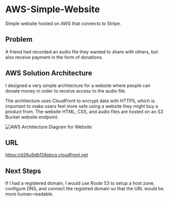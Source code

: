 # AWS-Simple-Website
Simple website hosted on AWS that connects to Stripe.

## Problem
A friend had recorded an audio file they wanted to share with others, but also receive payment in the form of donations.

## AWS Solution Architecture
I designed a very simple architecture for a website where people can donate money in order to receive access to the audio file.

The architecture uses CloudFront to encrypt data with HTTPS, which is important to make users feel more safe using a website they might buy a product from.
The website HTML, CSS, and audio files are hosted on an S3 Bucket website endpoint.

![AWS Architecture Diagram for Website](https://github.com/user-attachments/assets/972de909-9550-4964-b4a4-8e3a7c4e5955)

## URL
https://d26u9dbf28sbcq.cloudfront.net

## Next Steps
If I had a registered domain, I would use Route 53 to setup a host zone, configure DNS, and connect the registred domain so that the URL would be more human-readable.
